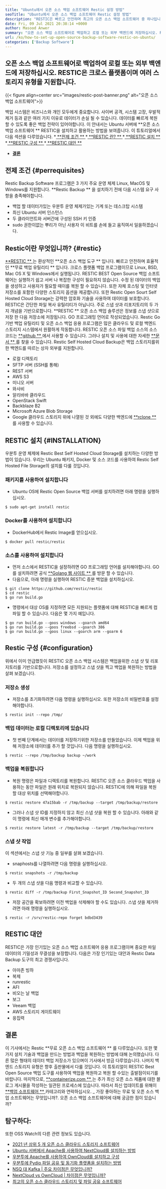 ```yaml
---
title: "Ubuntu에서 오픈 소스 백업 소프트웨어 Restic 설정 방법" 
seoTitle: "Ubuntu에서 오픈 소스 백업 소프트웨어 Restic 설정 방법" 
description: "RESTIC은 빠르고 안전하며 최고의 오픈 소스 백업 소프트웨어 중 하나입니다. AWS S3, Microsoft Azure, Google Cloud 및 기타 백엔드 옵션을 지원합니다." 
date: Fri, 09 Jul 2021 20:38:14 +0000
author: Masood Anwer
summary: "오픈 소스 백업 소프트웨어로 백업하고 로컬 또는 외부 백엔드에 저장하십시오. RESTIC은 크로스 플랫폼이며 여러 스토리지 유형을 지원합니다." 
url: /ko/how-to-set-up-open-source-backup-software-restic-on-ubuntu/
categories: ['Backup Software']
---
```


## 오픈 소스 백업 소프트웨어로 백업하여 로컬 또는 외부 백엔드에 저장하십시오. RESTIC은 크로스 플랫폼이며 여러 스토리지 유형을 지원합니다.

{{< figure align=center src="images/restic-post-banner.png" alt="오픈 소스 백업 소프트웨어">}}

백업 시스템은 비즈니스와 개인 모두에게 중요합니다. 사이버 공격, 시스템 고장, 우발적 제거 등과 같은 여러 가지 이유로 데이터가 손실 될 수 있습니다. 데이터를 빠르게 복원 할 수 있도록 좋은 백업 전략이 있어야합니다. 이 안내서는 Ubuntu 서버에  **오픈 소스 백업 소프트웨어 **  RESTIC을 설치하고 활용하는 방법을 보여줍니다.
이 튜토리얼에서 다음 섹션을 다루었습니다.
  *[ **전제 조건 ** ][1]
  *[ **RESTIC 란? ** ][2]
  *[ **RESTIC 설치 ** ][3]
  *[ **RESTIC 구성 ** ][4]
  *[ **RESTIC 대안 ** ][5]
  * **[결론][6]**

## 전제 조건   {#perrequisites}
Restic Backup Software 프로그램은 3 가지 주요 운영 체제 Linux, MacOS 및 Windows를 지원합니다.  **Restic Backup ** 을 설치하기 전에 다음 시스템 요구 사항을 충족해야합니다.
  * 백업 할 데이터가있는 우분투 운영 체제가있는 기계 또는 데스크탑 시스템
  * 최신 Ubuntu 서버 인스턴스
  * 두 클라이언트와 서버간에 구성된 SSH 키 인증
  * sudo 권한이없는 뿌리가 아닌 사용자
이 비트를 손에 들고 움직여서 일을하겠습니다.

## Restic이란 무엇입니까?   {#restic}
[ **RESTIC ** ][7]는 환상적인  **오픈 소스 백업 도구 ** 입니다. 빠르고 안전하며 효율적인  **무료 백업 유틸리티 ** 입니다. 크로스 플랫폼 백업 프로그램이므로 Linux, BSD, Mac OS X 및 Windows에서 실행됩니다. RESTIC BEST Open Source 백업 소프트웨어는 실행하기 쉽고 서버 나 복잡한 구성이 필요하지 않습니다. 수정 된 데이터의 백업을 생성하고 사용자가 필요할 때이를 복원 할 수 있습니다. 또한 자체 호스팅 및 인터넷 저장소를 포함한 다양한 스토리지 옵션을 제공합니다. 또한 Restic Open Sourt Self Hosted Cloud Storage는 강력한 암호화 기술을 사용하여 데이터를 보호합니다.
RESTIC은 간단한 파일 복사 유틸리티가 아닙니다. 주로 스냅 샷과 리포지토리의 두 가지 개념을 기반으로합니다.  **RESTIC **  오픈 소스 백업 솔루션은 정보를 스냅 샷으로 저장 한 다음 저장소에 저장됩니다. GO 프로그래밍 언어로 작성되었습니다. Restic Go 기반 백업 유틸리티 및 오픈 소스 백업 응용 프로그램은 많은 클라우드 및 로컬 백엔드 스토리지 시스템에서 원활하게 작동합니다. RESTIC 오픈 소스 파일 백업 소스의 소스 코드는 [ **github ** ][8]에서 사용할 수 있습니다. 그러나 설치 및 사용에 대한 자세한 [ **문서 ** ][9]를 찾을 수 있습니다.
Restic Self Hosted Cloud Backup은 백업 스토리지를위한 백엔드를 따르는 상자 외부를 지원합니다.
  * 로컬 디렉토리
  * SFTP 서버 (SSH를 통해)
  * REST 서버
  * AWS S3
  * 미니오 서버
  * 와사비
  * 알리바바 클라우드
  * OpenStack Swift
  * Backblaze B2
  * Microsoft Azure Blob Storage
  * Google 클라우드 스토리지
위에 나열된 것 외에도 다양한 백엔드에 [ **rclone ** ][10]를 사용할 수 있습니다.

## RESTIC 설치   {#INSTALLATION}
우분투 운영 체제에 Restic Best Self Hosted Cloud Storage를 설치하는 다양한 방법이 있습니다. 우리는 Ubuntu 패키지, Docker 및 소스 코드를 사용하여 Restic Self Hosted File Storage의 설치를 다룰 것입니다.

### 패키지를 사용하여 설치합니다
  * Ubuntu OS에 Restic Open Source 백업 서버를 설치하려면 아래 명령을 실행하십시오.
```
$ sudo apt-get install restic
```

### Docker를 사용하여 설치합니다
  * DockerHub에서 Restic Image를 얻으십시오.
```
$ docker pull restic/restic
```

### 소스를 사용하여 설치합니다
  * 먼저 소스에서 RESTIC을 설정하려면 GO 프로그래밍 언어를 설치해야합니다. GO를 설치하려면 공식 [ **Golang 웹 사이트 ** ][11]를 방문 할 수 있습니다.
  * 다음으로, 아래 명령을 실행하여 RESTIC 증분 백업을 설치하십시오.
```
$ git clone https://github.com/restic/restic
$ cd restic
$ go run build.go
```
  * 명령에서 대상 OS를 지정하면 모든 지원되는 플랫폼에 대해 RESTIC을 빠르게 컴파일 할 수 있습니다. 다음은 몇 가지 예입니다.
```
$ go run build.go --goos windows --goarch amd64
$ go run build.go --goos freebsd --goarch 386
$ go run build.go --goos linux --goarch arm --goarm 6
```

## Restic 구성   {#configuration}
위에서 이미 언급했듯이 RESTIC 오픈 소스 백업 시스템은 백업을위한 스냅 샷 및 리포지토리를 기반으로합니다. 저장소를 설정하고 스냅 샷을 찍고 백업을 복원하는 방법을 살펴 보겠습니다.

### 저장소 생성
  * 저장소를 초기화하려면 다음 명령을 실행하십시오. 또한 저장소의 비밀번호를 설정해야합니다.
```
$ restic init --repo /tmp/
```

### 백업 데이터는 로컬 디렉토리에 있습니다
  * 첫 번째 단계에서는 데이터를 저장하기위한 저장소를 만들었습니다. 이제 백업을 위해 저장소에 데이터를 추가 할 것입니다. 다음 명령을 실행하십시오.
```
$ restic --repo /tmp/backup backup ~/work
```

### 백업을 복원합니다
  * 복원 명령은 파일과 디렉토리를 복원합니다. RESTIC 오픈 소스 클라우드 백업을 사용하는 동안 파일은 원래 위치로 복원되지 않습니다. RESTIC에 의해 파일을 복원 할 대상 위치를 선택해야합니다.
```
$ restic restore 47a15bab -r /tmp/backup --target /tmp/backup/restore
```
  * 그러나 스냅 샷 ID를 지정하지 않고 최신 스냅 샷을 복원 할 수 있습니다. 아래와 같이 명령에 최신 매개 변수를 추가해야합니다.
```
$ restic restore latest -r /tmp/backup --target /tmp/backup/restore
```

### 스냅 샷 작업
이 섹션에서는 스냅 샷 기능 중 일부를 살펴 보겠습니다.
  * snaphosts를 나열하려면 다음 명령을 실행하십시오.
```
$ restic snapshots -r /tmp/backup
```
  * 두 개의 스냅 샷을 다음 명령과 비교할 수 있습니다.
```
$ restic diff -r /tmp/backup First_Snapshot_ID Second_Snapshot_ID
```
  * 저장 공간을 확보하려면 이전 백업을 삭제해야 할 수도 있습니다. 스냅 샷을 제거하려면 아래 명령을 실행하십시오.
```
$ restic -r /srv/restic-repo forget bdbd3439
```

## RESTIC 대안
RESTIC은 가장 인기있는 오픈 소스 백업 소프트웨어 응용 프로그램이며 중요한 파일 데이터의 기밀성과 무결성을 보장합니다. 다음은 가장 인기있는 대안과 Restic Data Backup 도구의 최고 경쟁사입니다.
  * 아마존 빙하
  * 복제
  * runrestic
  * AFI
  * 비오는 날 백업
  * 보그
  * Veeam 백업
  * AWS 스토리지 게이트웨이
  * 응집력

## 결론
이 기사에서는 Restic  **무료 오픈 소스 백업 소프트웨어 ** 를 다루었습니다. 또한 몇 가지 설치 기술과 백업을 만드는 방법과 백업을 복원하는 방법에 대해 논의했습니다. 다른 많은 형태의 데이터 백업 저장소가 있으며이 기사에서 방금 다루었습니다. 나머지 백엔드 스토리지 유형은 향후 출판물에서 다룰 것입니다. 이 튜토리얼이 RESTIC Best Open Source 백업 도구를 사용하여 백업을 복원하고 복원 할 수있는 출발점이되기를 바랍니다.
마지막으로, [ **containerize.com ** ][12]는 추가 최신 오픈 소스 제품에 대한 블로그 게시물을 작성하는 일관된 프로세스에 있습니다. 따라서 최신 업데이트를 위해이 [ **백업 소프트웨어 ** ][13] 카테고리와 연락하십시오.
_ 가장 좋아하는 무료 및 오픈 소스 백업 소프트웨어는 무엇입니까?. 오픈 소스 백업 소프트웨어에 대해 궁금한 점이 있습니까?

## 탐구하다:
또한 OSS Watch의 다른 관련 정보도 있습니다.
  * [2021 년 상위 5 개 오픈 소스 클라우드 스토리지 소프트웨어][15]
  * [Ubuntu 서버에서 Apache를 사용하여 NextCloud를 설치하는 방법][16]
  * [우분투에 Apache를 사용하여 OwnCloud를 설치하고 구성][17]
  * [우분투에 Pydio 파일 공유 및 동기화 플랫폼을 설치하는 방법][18]
  * [NSQ 대 Kafka | 주요 차이점은 무엇입니까?][19]
  * [NextCloud vs OwnCloud | 차이점은 무엇입니까?][20]
  * [최고의 오픈 소스 클라우드 스토리지 및 파일 공유 소프트웨어][21]

  
[1]: #Prerequisites
[2]: #Restic
[3]: #Installation
[4]: #Configuration
[5]: #Alternativestorestic
[6]: #Conclusion
[7]: https://restic.net/
[8]: https://github.com/restic/restic
[9]: https://restic.readthedocs.io/
[10]: https://rclone.org/
[11]: https://golang.org/doc/install
[12]: https://containerize.com
[13]: https://blog.containerize.com/category/backup-software/
[14]: mailto:yasir.saeed@aspose.com
[15]: https://blog.containerize.com/backup-and-sync-software/top-5-open-source-cloud-storage-software-in-2021/
[16]: https://blog.containerize.com/backup-and-sync-software/how-to-install-nextcloud-with-apache-on-ubuntu-server/
[17]: https://blog.containerize.com/backup-and-sync-software/how-to-install-and-configure-owncloud-with-apache-on-ubuntu/
[18]: https://blog.containerize.com/backup-and-sync-software/how-to-install-pydio-file-sharing-and-sync-platform-on-ubuntu/
[19]: https://blog.containerize.com/backup-and-sync-software/nsq-vs-kafka-what-are-the-key-differences/
[20]: https://blog.containerize.com/backup-and-sync-software/nextcloud-vs-owncloud-what-are-the-differences/
[21]: https://products.containerize.com/backup-and-sync/
